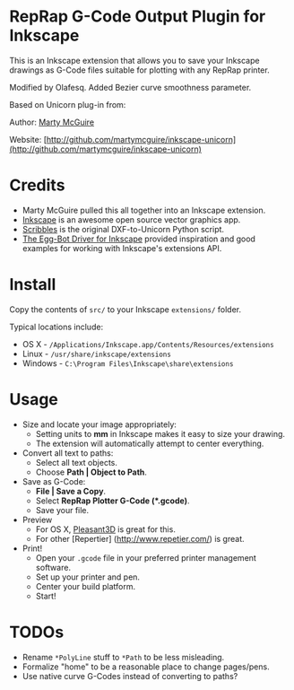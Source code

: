 RepRap G-Code Output Plugin for Inkscape
===========================================

This is an Inkscape extension that allows you to save your Inkscape drawings as
G-Code files suitable for plotting with any RepRap printer. 

Modified by Olafesq. Added Bezier curve smoothness parameter.


Based on Unicorn plug-in from:

Author: [Marty McGuire](http://github.com/martymcguire)

Website: [http://github.com/martymcguire/inkscape-unicorn](http://github.com/martymcguire/inkscape-unicorn)

Credits
=======

* Marty McGuire pulled this all together into an Inkscape extension.
* [Inkscape](http://www.inkscape.org/) is an awesome open source vector graphics app.
* [Scribbles](https://github.com/makerbot/Makerbot/tree/master/Unicorn/Scribbles%20Scripts) is the original DXF-to-Unicorn Python script.
* [The Egg-Bot Driver for Inkscape](http://code.google.com/p/eggbotcode/) provided inspiration and good examples for working with Inkscape's extensions API.

Install
=======

Copy the contents of `src/` to your Inkscape `extensions/` folder.

Typical locations include:

* OS X - `/Applications/Inkscape.app/Contents/Resources/extensions`
* Linux - `/usr/share/inkscape/extensions`
* Windows - `C:\Program Files\Inkscape\share\extensions`

Usage
=====

* Size and locate your image appropriately:
	* Setting units to **mm** in Inkscape makes it easy to size your drawing.
	* The extension will automatically attempt to center everything.
* Convert all text to paths:
	* Select all text objects.
	* Choose **Path | Object to Path**.
* Save as G-Code:
	* **File | Save a Copy**.
	* Select **RepRap Plotter G-Code (\*.gcode)**.
	* Save your file.
* Preview
	* For OS X, [Pleasant3D](http://www.pleasantsoftware.com/developer/pleasant3d/index.shtml) is great for this.
	* For other [Repertier] (http://www.repetier.com/) is great.
* Print!
	* Open your `.gcode` file in your preferred printer management software.
	* Set up your printer and pen.
	* Center your build platform.
	* Start!

TODOs
=====

* Rename `*PolyLine` stuff to `*Path` to be less misleading.
* Formalize "home" to be a reasonable place to change pages/pens.
* Use native curve G-Codes instead of converting to paths?

